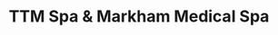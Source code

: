 ---
title: "TTM Spa & Markham Medical Spa"
url: /markham/ttm-spa-und-markham-medical-spa/
shop: Friseur
---